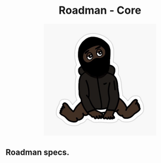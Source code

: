 
<p align="center">
  <h1 align="center"> Roadman - Core  </h1>
</p>


<div align="center">

<img width="300px" src="./docs/roadman-baby.jpg"></img>


</div>


## Roadman specs.

